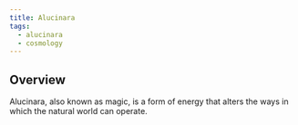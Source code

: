 ```yaml
---
title: Alucinara
tags:
  - alucinara
  - cosmology
---
```

## Overview
Alucinara, also known as magic, is a form of energy that alters the ways in which the natural world can operate.